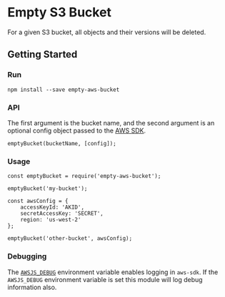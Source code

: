 # Empty S3 Bucket

For a given S3 bucket, all objects and their versions will be deleted.

## Getting Started

### Run

```
npm install --save empty-aws-bucket
```

### API

The first argument is the bucket name, and the second argument is an optional config object passed to the [AWS SDK](http://docs.aws.amazon.com/AWSJavaScriptSDK/latest/AWS/Config.html#constructor-property).

```
emptyBucket(bucketName, [config]);
```

### Usage

```
const emptyBucket = require('empty-aws-bucket');

emptyBucket('my-bucket');

const awsConfig = {
    accessKeyId: 'AKID',
    secretAccessKey: 'SECRET',
    region: 'us-west-2'
};

emptyBucket('other-bucket', awsConfig);
```

### Debugging

The [`AWSJS_DEBUG`](https://github.com/aws/aws-sdk-js/blob/master/CHANGELOG.md#21420) environment variable enables logging in `aws-sdk`. If the `AWSJS_DEBUG` environment variable is set this module will log debug information also.
